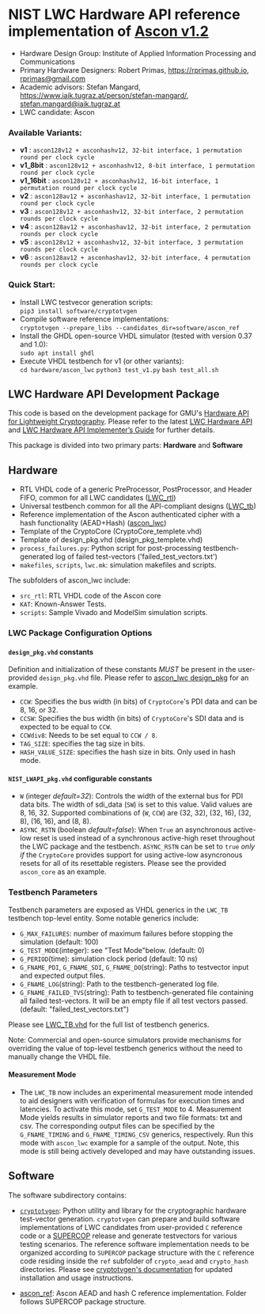 #  NIST LWC Hardware API reference implementation of [Ascon v1.2](ascon.iaik.tugraz.at)
- Hardware Design Group: Institute of Applied Information Processing and Communications
- Primary Hardware Designers: Robert Primas, https://rprimas.github.io, rprimas@gmail.com
- Academic advisors: Stefan Mangard, https://www.iaik.tugraz.at/person/stefan-mangard/, stefan.mangard@iaik.tugraz.at
- LWC candidate: Ascon

### Available Variants:
- **v1** : `ascon128v12 + asconhashv12, 32-bit interface, 1 permutation round per clock cycle`
- **v1_8bit** : `ascon128v12 + asconhashv12, 8-bit interface, 1 permutation round per clock cycle`
- **v1_16bit** : `ascon128v12 + asconhashv12, 16-bit interface, 1 permutation round per clock cycle`
- **v2** : `ascon128av12 + asconhashav12, 32-bit interface, 1 permutation round per clock cycle`
- **v3** : `ascon128v12 + asconhashv12, 32-bit interface, 2 permutation rounds per clock cycle`
- **v4** : `ascon128av12 + asconhashav12, 32-bit interface, 2 permutation rounds per clock cycle`
- **v5** : `ascon128v12 + asconhashv12, 32-bit interface, 3 permutation rounds per clock cycle`
- **v6** : `ascon128av12 + asconhashav12, 32-bit interface, 4 permutation rounds per clock cycle`

### Quick Start:
- Install LWC testvecor generation scripts:  
`pip3 install software/cryptotvgen`
- Compile software reference implementations:  
`cryptotvgen --prepare_libs --candidates_dir=software/ascon_ref`
- Install the GHDL open-source VHDL simulator (tested with version 0.37 and 1.0):  
`sudo apt install ghdl`
- Execute VHDL testbench for v1 (or other variants):  
`cd hardware/ascon_lwc`
`python3 test_v1.py`
`bash test_all.sh`

## LWC Hardware API Development Package
This code is based on the development package for GMU's [Hardware API for Lightweight Cryptography](https://cryptography.gmu.edu/athena/index.php?id=LWC). Please refer to the latest [LWC Hardware API](https://cryptography.gmu.edu/athena/LWC/LWC_HW_API.pdf) and [LWC Hardware API Implementer’s Guide](https://cryptography.gmu.edu/athena/LWC/LWC_HW_Implementers_Guide.pdf) for further details.

This package is divided into two primary parts: **Hardware** and **Software**
## Hardware
- RTL VHDL code of a generic PreProcessor, PostProcessor, and Header FIFO, common for all LWC candidates ([LWC_rtl](hardware/LWC_rtl))
- Universal testbench common for all the API-compliant designs ([LWC_tb](hardware/LWC_tb))
- Reference implementation of the Ascon authenticated cipher with a hash functionality (AEAD+Hash) ([ascon_lwc](hardware/ascon_lwc))
- Template of the CryptoCore (CryptoCore_templete.vhd)
- Template of design_pkg.vhd (design_pkg_templete.vhd)
- `process_failures.py`: Python script for post-processing testbench-generated log of failed test-vectors ('failed_test_vectors.txt')
- `makefiles`, `scripts`, `lwc.mk`: simulation makefiles and scripts.

The subfolders of ascon_lwc include:
- `src_rtl`: RTL VHDL code of the Ascon core
- `KAT`: Known-Answer Tests.
- `scripts`: Sample Vivado and ModelSim simulation scripts.

### LWC Package Configuration Options

#### `design_pkg.vhd` constants
Definition and initialization of these constants _MUST_ be present in the user-provided `design_pkg.vhd` file. Please refer to [ascon_lwc design_pkg](hardware/ascon_lwc/src_rtl/v1/design_pkg.vhd) for an example.
- `CCW`: Specifies the bus width (in bits) of `CryptoCore`'s PDI data and can be 8, 16, or 32. 
- `CCSW`: Specifies the bus width (in bits) of `CryptoCore`'s SDI data and is expected to be equal to `CCW`.
- `CCWdiv8`: Needs to be set equal to `CCW / 8`.
- `TAG_SIZE`: specifies the tag size in bits.
- `HASH_VALUE_SIZE`: specifies the hash size in bits. Only used in hash mode.
 
#### `NIST_LWAPI_pkg.vhd` configurable constants
- `W` (integer *default=32*): Controls the width of the external bus for PDI data bits. The width of sdi_data (`SW`) is set to this value. Valid values are 8, 16, 32.
  Supported combinations of (`W`, `CCW`) are (32, 32), (32, 16), (32, 8), (16, 16), and (8, 8).
- `ASYNC_RSTN` (boolean *default=false*): When `True` an asynchronous active-low reset is used instead of a synchronous active-high reset throughout the LWC package and the testbench. `ASYNC_RSTN` can be set to `true` _only if_ the `CryptoCore` provides support for using active-low asyncronous resets for all of its resettable registers. Please see the provided `ascon_core` as an example.

### Testbench Parameters
Testbench parameters are exposed as VHDL generics in the `LWC_TB` testbench top-level entity.
Some notable generics include:
- `G_MAX_FAILURES`: number of maximum failures before stopping the simulation (default: 100)
- `G_TEST_MODE`(integer): see "Test Mode"below. (default: 0)
- `G_PERIOD`(time): simulation clock period (default: 10 ns)
- `G_FNAME_PDI`, `G_FNAME_SDI`, `G_FNAME_DO`(string): Paths to testvector input and expected output files.
- `G_FNAME_LOG`(string): Path to the testbench-generated log file.
- `G_FNAME_FAILED_TVS`(string): Path to testbench-generated file containing all failed test-vectors. It will be an empty file if all test vectors passed. (default: "failed_test_vectors.txt")

Please see [LWC_TB.vhd](hardware/LWC_tb/LWC_TB.vhd) for the full list of testbench generics.

Note: Commercial and open-source simulators provide mechanisms for overriding the value of top-level testbench generics without the need to manually change the VHDL file.

#### Measurement Mode
- The `LWC_TB` now includes an experimental measurement mode intended to aid designers with verification of formulas for execution times and latencies. To activate this mode, set `G_TEST_MODE` to 4. Measurement Mode yields results in simulator reports and two file formats: txt and csv. The corresponding output files can be specified by the `G_FNAME_TIMING` and `G_FNAME_TIMING_CSV` generics, respectively.  Run this mode with `ascon_lwc` example for a sample of the output. Note, this mode is still being actively developed and may have outstanding issues.

## Software
The software subdirectory contains:
- [`cryptotvgen`](software/cryptotvgen): Python utility and library for the cryptographic hardware test-vector generation.
  `cryptotvgen` can prepare and build software implementations of LWC candidates from user-provided `C` reference code or a [SUPERCOP](https://bench.cr.yp.to/supercop.html) release and generate testvectors for various testing scenarios. The reference software implementation needs to be organized according to `SUPERCOP` package structure with the `C` reference code residing inside the `ref` subfolder of `crypto_aead` and `crypto_hash` directories. Please see [cryptotvgen's documentation](software/cryptotvgen/README.md) for updated installation and usage instructions.

- [ascon_ref](software/ascon_ref): Ascon AEAD and hash C reference implementation. Folder follows SUPERCOP package structure.

